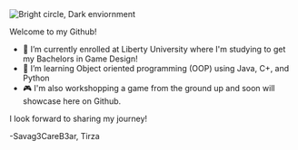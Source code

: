 <picture>
 <source media="(prefers-color-scheme: dark)" srcset="https://carbon-media.accelerator.net/0000000muoR/huhSmH8N2hgeZS0atq65hU;960x540.jpeg?auto=webp">
 <source media="(prefers-color-scheme: light)" srcset="https://carbon-media.accelerator.net/0000000muoR/5PNZyWQ0A70b3GPwn2nrKy;509x339.jpeg?auto=webp">
 <img alt="Bright circle, Dark enviornment" src="YOUR-DEFAULT-IMAGE">
</picture>


Welcome to my Github!

- 🔭 I’m currently enrolled at Liberty University where I'm studying to get my Bachelors in Game Design!
- 🌱 I’m learning Object oriented programming (OOP) using Java, C+, and Python
- 🎮 I'm also workshopping a game from the ground up and soon will showcase here on Github.

I look forward to sharing my journey!

  -Savag3CareB3ar, Tirza
